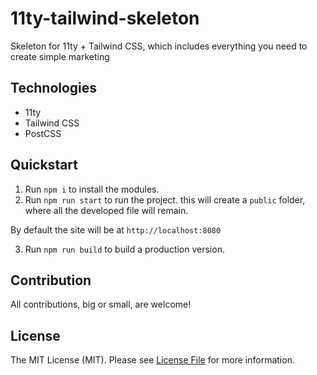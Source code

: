 # 11ty-tailwind-skeleton

Skeleton for 11ty + Tailwind CSS, which includes everything you need to create simple marketing 

## Technologies

- 11ty
- Tailwind CSS
- PostCSS

## Quickstart

1. Run `npm i` to install the modules.
2. Run `npm run start` to run the project. this will create a `public` folder, where all the developed file will remain.

By default the site will be at `http://localhost:8080`

3. Run `npm run build` to build a production version. 

## Contribution

All contributions, big or small, are welcome!

## License

The MIT License (MIT). Please see [License File](LICENSE) for more information.
